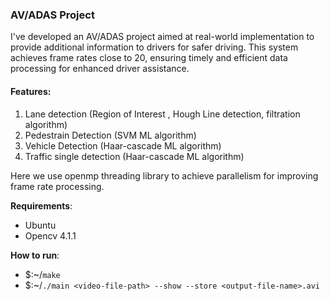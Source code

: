 ### AV/ADAS Project
I've developed an AV/ADAS project aimed at real-world implementation to provide additional information to drivers for safer driving. This system achieves frame rates close to 20, ensuring timely and efficient data processing for enhanced driver assistance.
#### Features:
1. Lane detection (Region of Interest , Hough Line detection, filtration algorithm)
2. Pedestrain Detection (SVM ML algorithm)
3. Vehicle Detection (Haar-cascade ML algorithm)
4. Traffic single detection (Haar-cascade ML algorithm)

Here we use openmp threading library to achieve parallelism for improving frame rate processing.

**Requirements**:
- Ubuntu
- Opencv 4.1.1  

**How to run**:
- $:~/`make`
- $:~/`./main <video-file-path> --show --store <output-file-name>.avi`
